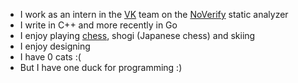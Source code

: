 - I work as an intern in the [VK](https://github.com/VKCOM/) team on the [NoVerify](https://github.com/VKCOM/noverify) static analyzer
- I write in C++ and more recently in Go
- I enjoy playing [chess](https://lichess.org/@/Makhneff), shogi (Japanese chess) and skiing
- I enjoy designing
- I have 0 cats :(
- But I have one duck for programming :)
